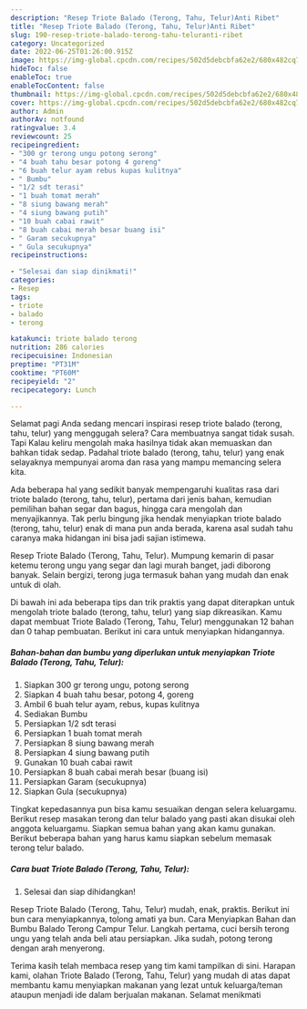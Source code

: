 ```yaml
---
description: "Resep Triote Balado (Terong, Tahu, Telur)Anti Ribet"
title: "Resep Triote Balado (Terong, Tahu, Telur)Anti Ribet"
slug: 190-resep-triote-balado-terong-tahu-teluranti-ribet
category: Uncategorized
date: 2022-06-25T01:26:00.915Z
image: https://img-global.cpcdn.com/recipes/502d5debcbfa62e2/680x482cq70/triote-balado-terong-tahu-telur-foto-resep-utama.jpg
hideToc: false
enableToc: true
enableTocContent: false
thumbnail: https://img-global.cpcdn.com/recipes/502d5debcbfa62e2/680x482cq70/triote-balado-terong-tahu-telur-foto-resep-utama.jpg
cover: https://img-global.cpcdn.com/recipes/502d5debcbfa62e2/680x482cq70/triote-balado-terong-tahu-telur-foto-resep-utama.jpg
author: Admin
authorAv: notfound
ratingvalue: 3.4
reviewcount: 25
recipeingredient:
- "300 gr terong ungu potong serong"
- "4 buah tahu besar potong 4 goreng"
- "6 buah telur ayam rebus kupas kulitnya"
- " Bumbu"
- "1/2 sdt terasi"
- "1 buah tomat merah"
- "8 siung bawang merah"
- "4 siung bawang putih"
- "10 buah cabai rawit"
- "8 buah cabai merah besar buang isi"
- " Garam secukupnya"
- " Gula secukupnya"
recipeinstructions:

- "Selesai dan siap dinikmati!"
categories:
- Resep
tags:
- triote
- balado
- terong

katakunci: triote balado terong 
nutrition: 286 calories
recipecuisine: Indonesian
preptime: "PT31M"
cooktime: "PT60M"
recipeyield: "2"
recipecategory: Lunch

---
```



Selamat pagi Anda sedang mencari inspirasi resep triote balado (terong, tahu, telur) yang menggugah selera? Cara membuatnya sangat tidak susah. Tapi Kalau keliru mengolah maka hasilnya tidak akan memuaskan dan bahkan tidak sedap. Padahal triote balado (terong, tahu, telur) yang enak selayaknya mempunyai aroma dan rasa yang mampu memancing selera kita.


Ada beberapa hal yang sedikit banyak mempengaruhi kualitas rasa dari triote balado (terong, tahu, telur), pertama dari jenis bahan, kemudian pemilihan bahan segar dan bagus, hingga cara mengolah dan menyajikannya. Tak perlu bingung jika hendak menyiapkan triote balado (terong, tahu, telur) enak di mana pun anda berada, karena asal sudah tahu caranya maka hidangan ini bisa jadi sajian istimewa.

Resep Triote Balado (Terong, Tahu, Telur). Mumpung kemarin di pasar ketemu terong ungu yang segar dan lagi murah banget, jadi diborong banyak. Selain bergizi, terong juga termasuk bahan yang mudah dan enak untuk di olah.


Di bawah ini ada beberapa tips dan trik praktis yang dapat diterapkan untuk mengolah triote balado (terong, tahu, telur) yang siap dikreasikan. Kamu dapat membuat Triote Balado (Terong, Tahu, Telur) menggunakan 12 bahan dan 0 tahap pembuatan. Berikut ini cara untuk menyiapkan hidangannya.

<!--inarticleads1-->

##### Bahan-bahan dan bumbu yang diperlukan untuk menyiapkan Triote Balado (Terong, Tahu, Telur):

1. Siapkan 300 gr terong ungu, potong serong
1. Siapkan 4 buah tahu besar, potong 4, goreng
1. Ambil 6 buah telur ayam, rebus, kupas kulitnya
1. Sediakan  Bumbu
1. Persiapkan 1/2 sdt terasi
1. Persiapkan 1 buah tomat merah
1. Persiapkan 8 siung bawang merah
1. Persiapkan 4 siung bawang putih
1. Gunakan 10 buah cabai rawit
1. Persiapkan 8 buah cabai merah besar (buang isi)
1. Persiapkan  Garam (secukupnya)
1. Siapkan  Gula (secukupnya)


Tingkat kepedasannya pun bisa kamu sesuaikan dengan selera keluargamu. Berikut resep masakan terong dan telur balado yang pasti akan disukai oleh anggota keluargamu. Siapkan semua bahan yang akan kamu gunakan. Berikut beberapa bahan yang harus kamu siapkan sebelum memasak terong telur balado. 

<!--inarticleads2-->

##### Cara buat Triote Balado (Terong, Tahu, Telur):


1. Selesai dan siap dihidangkan!

Resep Triote Balado (Terong, Tahu, Telur) mudah, enak, praktis. Berikut ini bun cara menyiapkannya, tolong amati ya bun. Cara Menyiapkan Bahan dan Bumbu Balado Terong Campur Telur. Langkah pertama, cuci bersih terong ungu yang telah anda beli atau persiapkan. Jika sudah, potong terong dengan arah menyerong. 

Terima kasih telah membaca resep yang tim kami tampilkan di sini. Harapan kami, olahan Triote Balado (Terong, Tahu, Telur) yang mudah di atas dapat membantu kamu menyiapkan makanan yang lezat untuk keluarga/teman ataupun menjadi ide dalam berjualan makanan. Selamat menikmati
